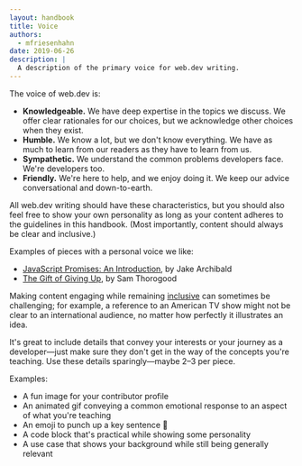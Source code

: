 ```yaml
---
layout: handbook
title: Voice
authors:
  - mfriesenhahn
date: 2019-06-26
description: |
  A description of the primary voice for web.dev writing.
---
```


The voice of web.dev is:
* **Knowledgeable.** We have deep expertise in the topics we discuss. We offer clear rationales for our choices, but we acknowledge other choices when they exist.
* **Humble.** We know a lot, but we don't know everything. We have as much to learn from our readers as they have to learn from us.
* **Sympathetic.** We understand the common problems developers face. We're developers too.
* **Friendly.** We're here to help, and we enjoy doing it. We keep our advice conversational and down-to-earth.

All web.dev writing should have these characteristics, but you should also feel free to show your own personality as long as your content adheres to the guidelines in this handbook. (Most importantly, content should always be clear and inclusive.)

Examples of pieces with a personal voice we like:
* [JavaScript Promises: An Introduction](https://developers.google.com/web/fundamentals/primers/promises), by Jake Archibald
* [The Gift of Giving Up](https://dev.to/chromiumdev/the-gift-of-giving-up-1lgl), by Sam Thorogood

Making content engaging while remaining [inclusive](/inclusion-and-accessibility) can sometimes be challenging; for example, a reference to an American TV show might not be clear to an international audience, no matter how perfectly it illustrates an idea.

It's great to include details that convey your interests or your journey as a developer—just make sure they don't get in the way of the concepts you're teaching. Use these details sparingly—maybe 2–3 per piece.

Examples:
* A fun image for your contributor profile
* An animated gif conveying a common emotional response to an aspect of what you're teaching
* An emoji to punch up a key sentence 🤔
* A code block that's practical while showing some personality
* A use case that shows your background while still being generally relevant
